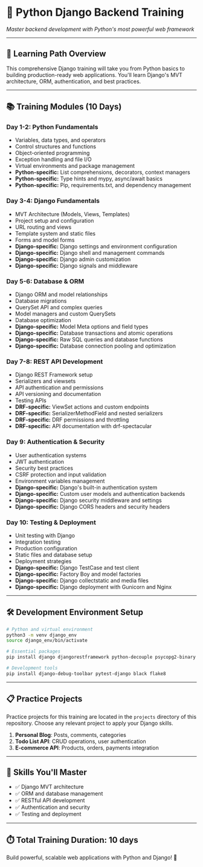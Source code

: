 # 🐍 **Python Django Backend Training**

*Master backend development with Python's most powerful web framework*

---

## 🎯 **Learning Path Overview**

This comprehensive Django training will take you from Python basics to building production-ready web applications. You'll learn Django's MVT architecture, ORM, authentication, and best practices.

---

## 📚 **Training Modules (10 Days)**

### **Day 1-2: Python Fundamentals**
- Variables, data types, and operators
- Control structures and functions
- Object-oriented programming
- Exception handling and file I/O
- Virtual environments and package management
- **Python-specific:** List comprehensions, decorators, context managers
- **Python-specific:** Type hints and mypy, async/await basics
- **Python-specific:** Pip, requirements.txt, and dependency management

### **Day 3-4: Django Fundamentals**
- MVT Architecture (Models, Views, Templates)
- Project setup and configuration
- URL routing and views
- Template system and static files
- Forms and model forms
- **Django-specific:** Django settings and environment configuration
- **Django-specific:** Django shell and management commands
- **Django-specific:** Django admin customization
- **Django-specific:** Django signals and middleware

### **Day 5-6: Database & ORM**
- Django ORM and model relationships
- Database migrations
- QuerySet API and complex queries
- Model managers and custom QuerySets
- Database optimization
- **Django-specific:** Model Meta options and field types
- **Django-specific:** Database transactions and atomic operations
- **Django-specific:** Raw SQL queries and database functions
- **Django-specific:** Database connection pooling and optimization

### **Day 7-8: REST API Development**
- Django REST Framework setup
- Serializers and viewsets
- API authentication and permissions
- API versioning and documentation
- Testing APIs
- **DRF-specific:** ViewSet actions and custom endpoints
- **DRF-specific:** SerializerMethodField and nested serializers
- **DRF-specific:** DRF permissions and throttling
- **DRF-specific:** API documentation with drf-spectacular

### **Day 9: Authentication & Security**
- User authentication systems
- JWT authentication
- Security best practices
- CSRF protection and input validation
- Environment variables management
- **Django-specific:** Django's built-in authentication system
- **Django-specific:** Custom user models and authentication backends
- **Django-specific:** Django security middleware and settings
- **Django-specific:** Django CORS headers and security headers

### **Day 10: Testing & Deployment**
- Unit testing with Django
- Integration testing
- Production configuration
- Static files and database setup
- Deployment strategies
- **Django-specific:** Django TestCase and test client
- **Django-specific:** Factory Boy and model factories
- **Django-specific:** Django collectstatic and media files
- **Django-specific:** Django deployment with Gunicorn and Nginx

---

## 🛠️ **Development Environment Setup**

```bash
# Python and virtual environment
python3 -m venv django_env
source django_env/bin/activate

# Essential packages
pip install django djangorestframework python-decouple psycopg2-binary

# Development tools
pip install django-debug-toolbar pytest-django black flake8
```

---

## 📋 **Practice Projects**

Practice projects for this training are located in the `projects` directory of this repository. Choose any relevant project to apply your Django skills.

1. **Personal Blog**: Posts, comments, categories
2. **Todo List API**: CRUD operations, user authentication
3. **E-commerce API**: Products, orders, payments integration

---

## 🎯 **Skills You'll Master**

- ✅ Django MVT architecture
- ✅ ORM and database management
- ✅ RESTful API development
- ✅ Authentication and security
- ✅ Testing and deployment

---

## ⏱️ **Total Training Duration: 10 days**

Build powerful, scalable web applications with Python and Django! 🚀 